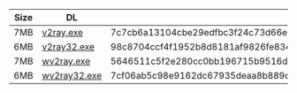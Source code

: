 |    Size   |     DL  | sha512sum |
|  ---  |  ---  |  ---  |
| 7MB | [v2ray.exe](https://cdn.jsdelivr.net/gh/googleians/v2ray-core@main/v2ray.exe) | 7c7cb6a13104cbe29edfbc3f24c73d66eb364a804c29033f09c4d8cde79aa38624e3776353089ac7ac6c7e910c65929ecdbeb4b1dc2d8101aaf8655f9f30520f |
| 6MB | [v2ray32.exe](https://cdn.jsdelivr.net/gh/googleians/v2ray-core@main/v2ray32.exe) | 98c8704ccf4f1952b8d8181af9826fe834b0e2aa069195b6a40e16a1ef82d92c30589bee313ef235a7aae728a7edf427ca8133b4bdfd1674fbca42882c8df2da |
| 7MB | [wv2ray.exe](https://cdn.jsdelivr.net/gh/googleians/v2ray-core@main/wv2ray.exe) | 5646511c5f2e280cc0bb196715b9516d57dee1ea95a0ea5fdceb63d293225c3cc7e1399d8f7df0182ea20e2f71134cd97e309e6f13c8817d983bdb9cd25aa89b |
| 6MB | [wv2ray32.exe](https://cdn.jsdelivr.net/gh/googleians/v2ray-core@main/wv2ray32.exe) | 7cf06ab5c98e9162dc67935deaa8b889c72685ff603febba66da04fc3ccb7d4e3c4be7a2eb88c41ef672815cce576a8d71be7a6862c70a1403f78d06539bd3b2 |
